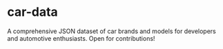 # car-data
A comprehensive JSON dataset of car brands and models for developers and automotive enthusiasts. Open for contributions!
